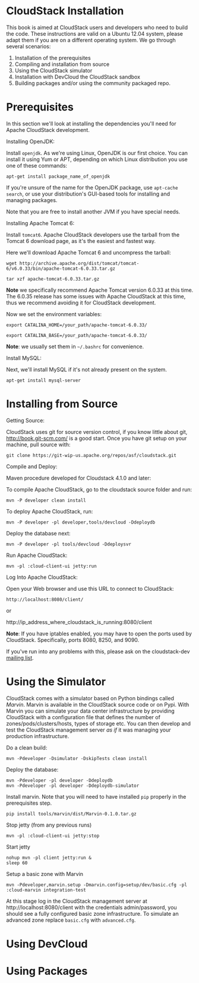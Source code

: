 CloudStack Installation
=======================

This book is aimed at CloudStack users and developers who need to build the code. These instructions are valid on a Ubuntu 12.04 system, please adapt them if you are on a different operating system. We go through several scenarios:

1. Installation of the prerequisites
2. Compiling and installation from source
3. Using the CloudStack simulator
4. Installation with DevCloud the CloudStack sandbox
5. Building packages and/or using the community packaged repo.

Prerequisites
=============

In this section we'll look at installing the dependencies you'll need for Apache CloudStack development.

Installing OpenJDK:

Install `openjdk`. As we're using Linux, OpenJDK is our first choice. You can install it using Yum or APT, depending on which Linux distribution you use one of these commands:

`apt-get install package_name_of_openjdk`

If you're unsure of the name for the OpenJDK package, use `apt-cache search`, or use your distribution's GUI-based tools for installing and managing packages.

Note that you are free to install another JVM if you have special needs.

Installing Apache Tomcat 6:

Install `tomcat6`. Apache CloudStack developers use the tarball from the Tomcat 6 download page, as it's the easiest and fastest way.

Here we'll download Apache Tomcat 6 and uncompress the tarball:

`wget http://archive.apache.org/dist/tomcat/tomcat-6/v6.0.33/bin/apache-tomcat-6.0.33.tar.gz`

`tar xzf apache-tomcat-6.0.33.tar.gz`

**Note** we specifically recommend Apache Tomcat version 6.0.33 at this time. The 6.0.35 release has some issues with Apache CloudStack at this time, thus we recommend avoiding it for CloudStack development.

Now we set the environment variables:

`export CATALINA_HOME=/your_path/apache-tomcat-6.0.33/`

`export CATALINA_BASE=/your_path/apache-tomcat-6.0.33/`
 
**Note**: we usually set them in `~/.bashrc` for convenience.

Install MySQL:

Next, we'll install MySQL if it's not already present on the system.

`apt-get install mysql-server`

Installing from Source
======================

Getting Source:

CloudStack uses git for source version control, if you know little about git, http://book.git-scm.com/ is a good start. Once you have git setup on your machine, pull source with:

    git clone https://git-wip-us.apache.org/repos/asf/cloudstack.git

Compile and Deploy:

Maven procedure developed for Cloudstack 4.1.0 and later:

To compile Apache CloudStack, go to the cloudstack source folder and run:

    mvn -P developer clean install

To deploy Apache CloudStack, run:

    mvn -P developer -pl developer,tools/devcloud -Ddeploydb

Deploy the database next:

    mvn -P developer -pl tools/devcloud -Ddeploysvr

Run Apache CloudStack:

    mvn -pl :cloud-client-ui jetty:run

Log Into Apache CloudStack:

Open your Web browser and use this URL to connect to CloudStack:

    http://localhost:8080/client/

or

   http://ip_address_where_cloudstack_is_running:8080/client

**Note**: If you have iptables enabled, you may have to open the ports used by CloudStack. Specifically, ports 8080, 8250, and 9090.

If you've run into any problems with this, please ask on the cloudstack-dev [mailing list](/mailing-lists.html).

Using the Simulator
===================

CloudStack comes with a simulator based on Python bindings called *Marvin*. Marvin is available in the CloudStack source code or on Pypi.
With Marvin you can simulate your data center infrastructure by providing CloudStack with a configuration file that defines the number of zones/pods/clusters/hosts, types of storage etc. You can then develop and test the CloudStack management server *as if* it was managing your production infrastructure.

Do a clean build:

    mvn -Pdeveloper -Dsimulator -DskipTests clean install

Deploy the database:

    mvn -Pdeveloper -pl developer -Ddeploydb
    mvn -Pdeveloper -pl developer -Ddeploydb-simulator

Install marvin. Note that you will need to have installed `pip` properly in the prerequisites step.

    pip install tools/marvin/dist/Marvin-0.1.0.tar.gz

Stop jetty (from any previous runs)

    mvn -pl :cloud-client-ui jetty:stop

Start jetty

    nohup mvn -pl client jetty:run &
    sleep 60

Setup a basic zone with Marvin

    mvn -Pdeveloper,marvin.setup -Dmarvin.config=setup/dev/basic.cfg -pl :cloud-marvin integration-test

At this stage log in the CloudStack management server at http://localhost:8080/client with the credentials admin/password, you should see a fully configured basic zone infrastructure. To simulate an advanced zone replace `basic.cfg` with `advanced.cfg`.


Using DevCloud
==============


Using Packages
==============

      

            
